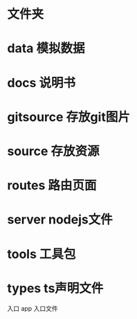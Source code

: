 # 文件夹
# data 模拟数据
# docs 说明书
# gitsource 存放git图片
# source 存放资源
# routes  路由页面
# server nodejs文件
# tools 工具包
# types ts声明文件


入口
app 入口文件
